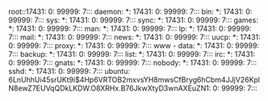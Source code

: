 root::17431: 0: 99999: 7::: 
daemon: *: 17431: 0: 99999: 7::: 
bin: *: 17431: 0: 99999: 7::: 
sys: *: 17431: 0: 99999: 7::: 
sync: *: 17431: 0: 99999: 7::: 
games: *: 17431: 0: 99999: 7::: 
man: *: 17431: 0: 99999: 7::: 
lp: *: 17431: 0: 99999: 7::: 
mail: *: 17431: 0: 99999: 7::: 
news: *: 17431: 0: 99999: 7::: 
uucp: *: 17431: 0: 99999: 7::: 
proxy: *: 17431: 0: 99999: 7::: 
www - data: *: 17431: 0: 99999: 7::: 
backup: *: 17431: 0: 99999: 7::: 
list: *: 17431: 0: 99999: 7::: 
irc: *: 17431: 0: 99999: 7::: 
gnats: *: 17431: 0: 99999: 7::: 
nobody: *: 17431: 0: 99999: 7::: 
sshd: *: 17431: 0: 99999: 7::: 
ubuntu: $6$LnUhhUi45srUKt9i$4Hp6VRTOB2mxvsYH8mwsCfBryg6hCbm4JJjV26KplN8ewZ7EUVqQDkLKDW.O8XRHx.B76JkwXtyD3wnAXEuZN1: 0: 99999: 7:::
